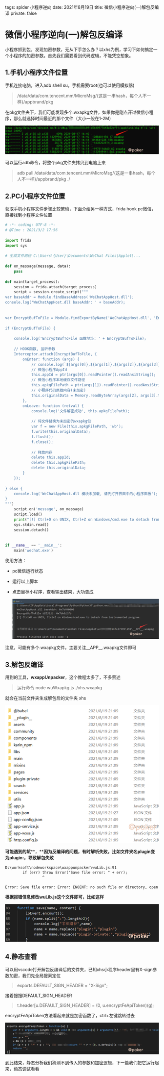 tags: spider 小程序逆向
date: 2021年8月19日
title: 微信小程序逆向(一)解包反编译
private: false

# 微信小程序逆向(一)解包反编译

小程序抓到包，发现加密参数，无从下手怎么办？以xhs为例，学习下如何搞定一个小程序的加密参数。首先我们需要看到代码逻辑，不能凭空想象。

## 1.手机小程序文件位置

手机连接电脑，进入adb shell su，手机需要root(也可以使用模拟器)

> /data/data/com.tencent.mm/MicroMsg/{这是一串hash，每个人不一样}/appbrand/pkg

在pkg文件夹下，我们可能发现多个.wxapkg文件，如果你是刚点开过微信小程序，那么就选择时间最近的那个文件（大小一般在1-2M）

![image-20210819214912070](image-20210819214912070.png)

可以运行adb命令，将整个pkg文件夹拷贝到电脑上来

> adb pull /data/data/com.tencent.mm/MicroMsg/{这是一串hash，每个人不一样}/appbrand/pkg ./

## 2.PC小程序文件位置

获取手机小程序文件步骤比较繁琐，下面介绍另一种方式，frida hook pc微信，直接找到小程序文件位置

```python
# -*- coding: UTF-8 -*-
# @Time : 2021/3/2 17:56

import frida
import sys

# 生成文件路径 C:\Users\{User}\Documents\WeChat Files\Applet\...

def on_message(message, data):
    pass

def main(target_process):
    session = frida.attach(target_process)
    script = session.create_script("""
var baseAddr = Module.findBaseAddress('WeChatAppHost.dll');
console.log('WeChatAppHost.dll baseAddr: ' + baseAddr);


var EncryptBufToFile = Module.findExportByName('WeChatAppHost.dll', 'EncryptBufToFile');

if (EncryptBufToFile) {

    console.log('EncryptBufToFile 函数地址: ' + EncryptBufToFile);

    // HOOK函数, 监听参数
    Interceptor.attach(EncryptBufToFile, {
        onEnter: function (args) {
            // console.log(`${args[0]},${args[1]},${args[2]},${args[3]}`);
            // 微信小程序AppId
            this.appId = ptr(args[0]).readPointer().readAnsiString();
            // 微信小程序本地缓存文件路径
            this.apkgFilePath = ptr(args[1]).readPointer().readAnsiString();
            // 小程序代码原始内容(未加密)
            this.originalData = Memory.readByteArray(args[2], args[3].toInt32());
        },
        onLeave: function (retval) {
            console.log('文件解密成功', this.apkgFilePath);

            // 将文件替换为未加密的wxapkg包
            var f = new File(this.apkgFilePath, 'wb');
            f.write(this.originalData);
            f.flush();
            f.close();

            // 释放内存
            delete this.appId;
            delete this.apkgFilePath;
            delete this.originalData;
        }
    });

} else {
    console.log('WeChatAppHost.dll 模块未加载, 请先打开界面中的小程序面板');
}
""")
    script.on('message', on_message)
    script.load()
    print("[!] Ctrl+D on UNIX, Ctrl+Z on Windows/cmd.exe to detach from instrumented program.\n\n")
    sys.stdin.read()
    session.detach()


if __name__ == '__main__':
    main('wechat.exe')
```

使用方法：

- pc微信运行状态

- 运行以上脚本

- 点击目标小程序，查看输出结果，大功告成

    ![image-20210819215926160](image-20210819215926160.png)

注意，可能有多个.wxapkg文件，主要关注__APP__.wxapkg文件即可

## 3.解包反编译

用到的工具，**wxappUnpacker**，这个教程太多了，不多赘述

> 运行命令 node wuWxapkg.js  ./xhs.wxapkg

就会在当前文件夹生成解包后的文件夹 xhs

![image-20210819220402038](image-20210819220402038.png)

**可能遇到的坑****，****因为反编译的问题，有时解析失败，比如文件夹名plugin变为plugin:，导致解包失败**

```
D:\worksoft\nodeworkspace\wxappunpacker\wuLib.js:91
        if (err) throw Error("Save file error: " + err);
                 ^

Error: Save file error: Error: ENOENT: no such file or directory, open
```

**根据报错信息修改wuLib.js这个文件即可，比如这样**

![image-20210819220838517](image-20210819220838517.png)

## 4.静态查看

可以用vscode打开解包反编译后的文件夹，已知xhs小程序header里有X-sign参数加密，我们先全局搜索定位

> exports.DEFAULT_SIGN_HEADER = "X-Sign";

接着搜搜DEFAULT_SIGN_HEADER 

> t.header[u.DEFAULT_SIGN_HEADER] = (0, u.encryptFeApiToken)(g);

encryptFeApiToken方法看起来就是加密函数了，ctrl+左键跳转过去

![image-20210819221521363](image-20210819221521363.png)

到此结束，静态分析我们猜测不到传入的参数和加密逻辑，下一篇我们把它运行起来，动态调试看看